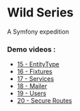 <h1>Wild Series</h1>
A Symfony expedition

### Demo videos :

- [15 - EntityType](https://drive.google.com/file/d/16Euj_BNl4zkggClFDsOvCKEiv6uRUcl9/view?usp=sharing)
- [16 - Fixtures](https://drive.google.com/file/d/1rLwKjC3zAC6djFLJCf8QGNNXxuWXQ-EG/view?usp=sharing)
- [17 - Services](https://drive.google.com/file/d/1ZbeS9VqTYAFz-XPHKDmh_o9afTI6PgHu/view?usp=sharing)
- [18 - Mailer](https://drive.google.com/file/d/1V6_lLmijPJkLmgM2Azs18gc25kE8tKHY/view?usp=sharing)
- [19 - Users](https://drive.google.com/file/d/1l0bvn2OnMNemn8sybsZmol95K6XrptUe/view?usp=sharing)
- [20 - Secure Routes](https://drive.google.com/file/d/1TsQDR8KusoBYqSWbD8py07BIzcw9UaIJ/view?usp=sharing)

